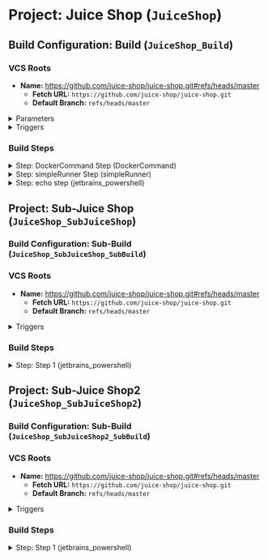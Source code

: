 # Project: Juice Shop (`JuiceShop`)

## Build Configuration: Build (`JuiceShop_Build`)

### VCS Roots

- **Name:** https://github.com/juice-shop/juice-shop.git#refs/heads/master  
  - **Fetch URL:** `https://github.com/juice-shop/juice-shop.git`  
  - **Default Branch:** `refs/heads/master`

<details>
<summary>Parameters</summary>

**Configuration Parameters:**

- para1: test

**System Properties:**

- system.para2: test

**Environment Variables:**

- env.para3: test

</details>

<details>
<summary>Triggers</summary>

- **Type:** vcsTrigger
  - branchFilter: +:*
  - enableQueueOptimization: true
  - quietPeriodMode: DO_NOT_USE

</details>

### Build Steps

<details>
<summary>Step: DockerCommand Step (DockerCommand)</summary>

**Executes:**
```
Dockerfile
```

| Property | Value |
|---|---|
| docker.command.type | build |
| docker.push.remove.image | true |
| dockerfile.path | Dockerfile |
| dockerfile.source | PATH |
| teamcity.step.mode | default |

</details>

<details>
<summary>Step: simpleRunner Step (simpleRunner)</summary>

**Executes:**
```
./vagrant/bootstrap.sh
```

| Property | Value |
|---|---|
| script.content | ./vagrant/bootstrap.sh |
| teamcity.step.mode | default |
| use.custom.script | true |

</details>

<details>
<summary>Step: echo step (jetbrains_powershell)</summary>

**Executes:**
```
echo "Powershell commands1"
echo "Powershell commands2"
```

| Property | Value |
|---|---|
| jetbrains_powershell_execution | PS1 |
| jetbrains_powershell_noprofile | true |
| jetbrains_powershell_script_code | echo "Powershell commands1"
echo "Powershell commands2" |
| jetbrains_powershell_script_mode | CODE |
| teamcity.step.mode | default |

</details>

## Project: Sub-Juice Shop (`JuiceShop_SubJuiceShop`)

### Build Configuration: Sub-Build (`JuiceShop_SubJuiceShop_SubBuild`)

### VCS Roots

- **Name:** https://github.com/juice-shop/juice-shop.git#refs/heads/master  
  - **Fetch URL:** `https://github.com/juice-shop/juice-shop.git`  
  - **Default Branch:** `refs/heads/master`

<details>
<summary>Triggers</summary>

- **Type:** vcsTrigger
  - branchFilter: +:*
  - enableQueueOptimization: true
  - quietPeriodMode: DO_NOT_USE

</details>

### Build Steps

<details>
<summary>Step: Step 1 (jetbrains_powershell)</summary>

**Executes:**
```
echo "step 1"
```

| Property | Value |
|---|---|
| jetbrains_powershell_execution | PS1 |
| jetbrains_powershell_noprofile | true |
| jetbrains_powershell_script_code | echo "step 1" |
| jetbrains_powershell_script_mode | CODE |
| teamcity.step.mode | default |

</details>

## Project: Sub-Juice Shop2 (`JuiceShop_SubJuiceShop2`)

### Build Configuration: Sub-Build (`JuiceShop_SubJuiceShop2_SubBuild`)

### VCS Roots

- **Name:** https://github.com/juice-shop/juice-shop.git#refs/heads/master  
  - **Fetch URL:** `https://github.com/juice-shop/juice-shop.git`  
  - **Default Branch:** `refs/heads/master`

<details>
<summary>Triggers</summary>

- **Type:** vcsTrigger
  - branchFilter: +:*
  - enableQueueOptimization: true
  - quietPeriodMode: DO_NOT_USE

</details>

### Build Steps

<details>
<summary>Step: Step 1 (jetbrains_powershell)</summary>

**Executes:**
```
echo "step 1"
```

| Property | Value |
|---|---|
| jetbrains_powershell_execution | PS1 |
| jetbrains_powershell_noprofile | true |
| jetbrains_powershell_script_code | echo "step 1" |
| jetbrains_powershell_script_mode | CODE |
| teamcity.step.mode | default |

</details>

